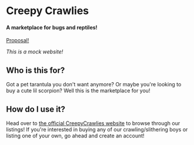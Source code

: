 # Creepy Crawlies
#### A marketplace for bugs and reptiles!
[Proposal!](Proposal.md)

*This is a mock website!*

## Who is this for?
Got a pet tarantula you don't want anymore? Or maybe you're looking to buy a cute lil scorpion? Well this is the marketplace for you!

## How do I use it?
Head over to [the official CreepyCrawlies website](http://) to browse through our listings! If you're interested in buying any of our crawling/slithering boys or listing one of your own, go ahead and create an account!

